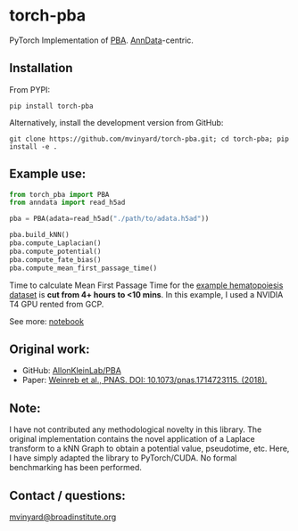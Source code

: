 # torch-pba
PyTorch Implementation of [PBA](https://github.com/AllonKleinLab/PBA). [AnnData](https://anndata.readthedocs.io/en/latest/)-centric.

## Installation

From PYPI:
```SHELL
pip install torch-pba
```

Alternatively, install the development version from GitHub:
```SHELL
git clone https://github.com/mvinyard/torch-pba.git; cd torch-pba; pip install -e .
```

## Example use:

```python
from torch_pba import PBA
from anndata import read_h5ad

pba = PBA(adata=read_h5ad("./path/to/adata.h5ad"))

pba.build_kNN()
pba.compute_Laplacian()
pba.compute_potential()
pba.compute_fate_bias()
pba.compute_mean_first_passage_time()
```

Time to calculate Mean First Passage Time for the [example hematopoiesis dataset](https://github.com/AllonKleinLab/PBA/blob/master/example_datasets.zip) is **cut from 4+ hours to <10 mins**. In this example, I used a NVIDIA T4 GPU rented from GCP.

See more: [notebook]()


## Original work:
* GitHub: [AllonKleinLab/PBA](https://github.com/AllonKleinLab/PBA)
* Paper: [Weinreb et al., PNAS. DOI: 10.1073/pnas.1714723115. (2018).](https://www.pnas.org/doi/10.1073/pnas.1714723115#executive-summary-abstract)

## Note:
I have not contributed any methodological novelty in this library. The original implementation contains the novel application of a Laplace transform to a kNN Graph to obtain a potential value, pseudotime, etc. Here, I have simply adapted the library to PyTorch/CUDA. No formal benchmarking has been performed.

## Contact / questions:
mvinyard@broadinstitute.org

